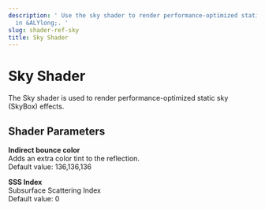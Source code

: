 ```yaml
---
description: ' Use the sky shader to render performance-optimized static sky effects
  in &ALYlong;. '
slug: shader-ref-sky
title: Sky Shader
---
```

# Sky Shader<a name="shader-ref-sky"></a>

The Sky shader is used to render performance\-optimized static sky \(SkyBox\) effects\.

## Shader Parameters<a name="shader-ref-sky-shader-parameters"></a>

**Indirect bounce color**  
Adds an extra color tint to the reflection\.  
Default value: 136,136,136

**SSS Index**  
Subsurface Scattering Index  
Default value: 0